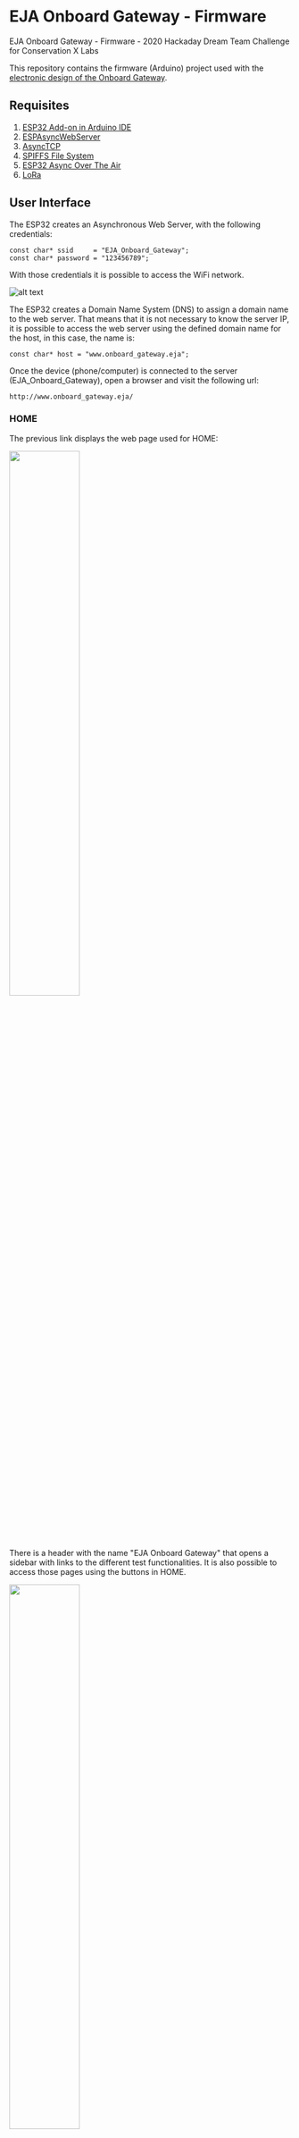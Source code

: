 # EJA Onboard Gateway - Firmware

EJA Onboard Gateway - Firmware - 2020 Hackaday Dream Team Challenge for Conservation X Labs

This repository contains the firmware (Arduino) project used with the [electronic design of the Onboard Gateway](https://github.com/leonardoward/eja-onboard-gateway-electronics).

## Requisites ##

1. [ESP32 Add-on in Arduino IDE](https://randomnerdtutorials.com/installing-the-esp32-board-in-arduino-ide-windows-instructions/)
2. [ESPAsyncWebServer](https://github.com/me-no-dev/ESPAsyncWebServer)
3. [AsyncTCP](https://github.com/me-no-dev/AsyncTCP)
4. [SPIFFS File System](https://randomnerdtutorials.com/esp32-web-server-spiffs-spi-flash-file-system/)
5. [ESP32 Async Over The Air](https://github.com/ayushsharma82/AsyncElegantOTA)
6. [LoRa](https://randomnerdtutorials.com/esp32-lora-rfm95-transceiver-arduino-ide/)

## User Interface ##

The ESP32 creates an Asynchronous Web Server, with the following credentials:

```
const char* ssid     = "EJA_Onboard_Gateway";
const char* password = "123456789";
```

With those credentials it is possible to access the WiFi network.

![alt text](./img/ssid.jpg "Wifi network")

The ESP32 creates a Domain Name System (DNS) to assign a domain name to the web server. That means that it is not necessary to know the server IP, it is possible to access the web server using the defined domain name for the host, in this case, the name is:

```
const char* host = "www.onboard_gateway.eja";
```

Once the device (phone/computer) is connected to the server (EJA_Onboard_Gateway), open a browser and visit the following url:


```
http://www.onboard_gateway.eja/
```

### HOME ###

The previous link displays the web page used for HOME:

<img src="./img/home.jpg" width="50%">

There is a header with the name "EJA Onboard Gateway" that opens a sidebar with links to the different test functionalities. It is also possible to access those pages using the buttons in HOME.

<img src="./img/menu.jpg" width="50%">

### GPS ###

The page http://www.onboard_gateway.eja/gps shows the data from the GPS module.

<img src="./img/gps.jpg" width="50%">

### Timer ###

The page http://www.onboard_gateway.eja/timer shows the interface to create a timer in the Buoy. The timer represents a countdown that activates the release mechanism when the time has reached zero. The initial page allows the user to set the timer.

<img src="./img/settimer_filled.jpg" width="50%">

After selecting the amount of time the user has to click the **Submit** button. That will send the information to the buoy to create a timer.

<img src="./img/settimer_updating_buoy.jpg" width="50%">

The Onboard Gateway communicates with the Buoy, and once it receives the confirmation that the timer has been properly set, it displays the countdown to the user.

<img src="./img/remaining_time.jpg" width="50%">

In the Onboard Gateway, the countdown timer is an estimate of the one that is running in the Buoy. When the timer reaches zero, the Buoy activates the release mechanism.

<img src="./img/timer_reached_zero.jpg" width="50%">

The user can delete the timer at any time clicking the button **Delete Timer**. But it will only work if the Onboard Gateway has communication with the Buoy. When the user deletes the timer, it is possible to create a new one a restart the process.

<img src="./img/delete_timer.jpg" width="50%">

### LoRa ###

The page http://www.onboard_gateway.eja/lora shows internal messages related to LoRa. In the ESP32 that information is stored in the variable:

```
String lora_all_msg = "";
```

<img src="./img/lora_01.jpg" width="50%">

### Terminal ###

The page http://www.onboard_gateway.eja/terminal shows internal messages. In the ESP32 that information is stored in the variable:

```
String terminal_messages = "";
```

<img src="./img/terminal.jpg" width="50%">

### LED Test ###

There is an additional page http://www.onboard_gateway.eja/toggle_led_on that can be use to change the state of a LED, the GPIO port used is define in the following variable of the script:

```
#define LED_TOGGLE LED4         // Led use for togle example (toggle from web page)
```

The buttons in the page (ON and OFF) can be used to change the state of the LED.

<img src="./img/led_test_on.jpg" width="50%">

<img src="./img/led_test_off.jpg" width="50%">
